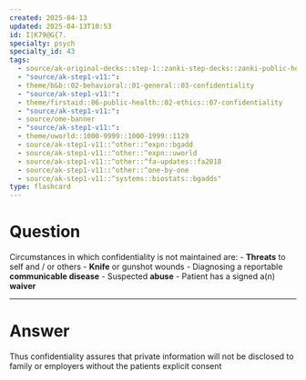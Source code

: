 ```yaml
---
created: 2025-04-13
updated: 2025-04-13T10:53
id: I|K79@G{7.
specialty: psych
specialty_id: 43
tags:
  - source/ak-original-decks::step-1::zanki-step-decks::zanki-public-health-sciences::ethics
  - "source/ak-step1-v11:": 
  - theme/b&b::02-behavioral::01-general::03-confidentiality
  - "source/ak-step1-v11:": 
  - theme/firstaid::06-public-health::02-ethics::07-confidentiality
  - "source/ak-step1-v11:": 
  - source/ome-banner
  - "source/ak-step1-v11:": 
  - theme/uworld::1000-9999::1000-1999::1129
  - source/ak-step1-v11::^other::^expn::bgadd
  - source/ak-step1-v11::^other::^expn::uworld
  - source/ak-step1-v11::^other::^fa-updates::fa2018
  - source/ak-step1-v11::^other::^one-by-one
  - source/ak-step1-v11::^systems::biostats::bgadds"
type: flashcard
---
```


# Question
Circumstances in which confidentiality is not maintained are:   - **Threats** to self and / or others - **Knife** or gunshot wounds - Diagnosing a reportable **communicable disease** - Suspected **abuse** - Patient has a signed a(n) **waiver**

---

# Answer
Thus confidentiality assures that private information will not be disclosed to family or employers without the patients explicit consent